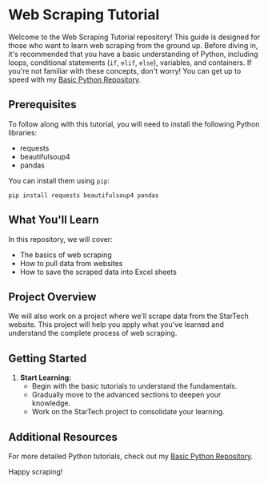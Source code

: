 # Web Scraping Tutorial

Welcome to the Web Scraping Tutorial repository! This guide is designed for those who want to learn web scraping from the ground up. Before diving in, it's recommended that you have a basic understanding of Python, including loops, conditional statements (<code>if</code>, <code>elif</code>, <code>else</code>), variables, and containers. If you're not familiar with these concepts, don't worry! You can get up to speed with my <a href="https://github.com/durjoy5327/Python-Basic-and-DSA-Python-/tree/main/Python%20Basic">Basic Python Repository</a>.

## Prerequisites

To follow along with this tutorial, you will need to install the following Python libraries:
<ul>
  <li>requests</li>
  <li>beautifulsoup4</li>
  <li>pandas</li>
</ul>

You can install them using <code>pip</code>:
<pre><code>pip install requests beautifulsoup4 pandas</code></pre>

## What You'll Learn

In this repository, we will cover:
<ul>
  <li>The basics of web scraping</li>
  <li>How to pull data from websites</li>
  <li>How to save the scraped data into Excel sheets</li>
</ul>

## Project Overview

We will also work on a project where we'll scrape data from the StarTech website. This project will help you apply what you've learned and understand the complete process of web scraping.

## Getting Started

<ol>
  <li><strong>Start Learning:</strong>
    <ul>
      <li>Begin with the basic tutorials to understand the fundamentals.</li>
      <li>Gradually move to the advanced sections to deepen your knowledge.</li>
      <li>Work on the StarTech project to consolidate your learning.</li>
    </ul>
  </li>
</ol>

## Additional Resources

For more detailed Python tutorials, check out my <a href="https://github.com/durjoy5327/Python-Basic-and-DSA-Python-/tree/main/Python%20Basic">Basic Python Repository</a>.

Happy scraping!
